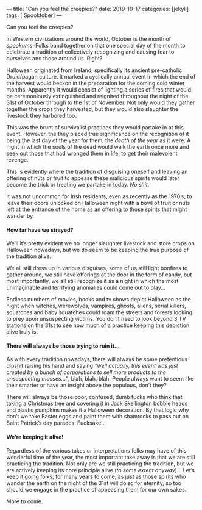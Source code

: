 —
title:  "Can you feel the creepies?"
date:   2019-10-17
categories: [jekyll]
tags: [ Spooktober]
—

Can you feel the creepies?

In Western civilizations around the world, October is the month of *spookums*. Folks band together on that one special day of the month to celebrate a tradition of collectively recognizing and causing fear to ourselves and those around us. Right?



Halloween originated from Ireland, specifically its ancient pre-catholic Druid/pagan culture. It marked a cyclically annual event in which the end of the harvest would beckon in the preparation for the coming cold winter months. Apparently it would consist of lighting a series of fires that would be ceremoniously extinguished and reignited throughout the night of the 31st of October through to the 1st of November. Not only would they gather together the crops they harvested, but they would also slaughter the livestock they harbored too. 

This was the brunt of survivalist practices they would partake in at this event. However, the they placed true significance on the recognition of it being the last day of the year for them, the *death of the year* as it were. A night in which the souls of the dead would walk the earth once more and seek out those that had wronged them in life, to get their malevolent revenge. 

This is evidently where the tradition of disguising oneself and leaving an offering of nuts or fruit to appease these malicious spirits would later become the trick or treating we partake in today. *No shit*.

It was not uncommon for Irish residents, even as recently as the 1970’s, to leave their doors unlocked on Halloween night with a bowl of fruit or nuts left at the entrance of the home as an offering to those spirits that might wander by. 



#### How far have we strayed?

We’ll it’s pretty evident we no longer slaughter livestock and store crops on Halloween nowadays, but we do seem to be keeping the true purpose of the tradition alive.

We all still dress up in various disguises, some of us still light bonfires to gather around, we still have offerings at the door in the form of candy, but most importantly, we all still recognize it as a night in which the most unimaginable and terrifying anomalies could come out to play...

Endless numbers of movies, books and tv shows depict Halloween as the night when witches, werewolves, vampires, ghosts, aliens, serial killers, squatches and baby squatches could roam the streets and forests looking to prey upon unsuspecting victims. You don’t need to look beyond 3 TV stations on the 31st to see how much of a practice keeping this depiction alive truly is. 



#### There will always be those trying to ruin it...

As with every tradition nowadays, there will always be some pretentious dipshit raising his hand and saying *“well actually, this event was just created by a bunch of corporations to sell more products to the unsuspecting masses...”*, blah, blah, blah. People always want to seem like their smarter or have an insight above the populous, don’t they?

There will always be those poor, confused, dumb fucks who think that taking a Christmas tree and covering it in Jack Skellington bobble heads and plastic pumpkins makes it a Halloween decoration. By that logic why don’t we take Easter eggs and paint them with shamrocks to pass out on Saint Patrick’s day parades. Fucksake...



#### We’re keeping it alive!

Regardless of the various takes or interpretations folks may have of this wonderful time of the year, the most important take away is that we are still practicing the tradition. Not only are we still practicing the tradition, but we are actively keeping its core principle alive (*to some extent anyway*).   Let’s keep it going folks, for many years to come, as just as those spirits who wander the earth on the night of the 31st will do so for eternity, so too should we engage in the practice of appeasing them for our own sakes. 



More to come.